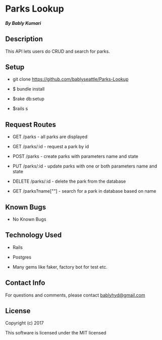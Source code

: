 # Parks Lookup

##### By Bably Kumari

## Description

This API lets users do CRUD and search for parks.

## Setup

*  git clone https://github.com/bablyseattle/Parks-Lookup

*  $ bundle install

*  $rake db:setup

* $rails s



## Request Routes

* GET /parks - all parks are displayed

* GET /parks/:id - request a park by id

* POST /parks - create parks with parameters name and state

* PUT /parks/:id - update parks with one or both parameters name and state

* DELETE /parks/:id - delete the park from the database

* GET /parks?name[""] - search for a park in database based on name

## Known Bugs

* No Known Bugs

## Technology Used

* Rails

* Postgres

* Many gems like faker, factory bot for test etc.


## Contact Info

For questions and comments, please contact bablyhyd@gmail.com

## License

Copyright (c) 2017

This software is licensed under the MIT licensed